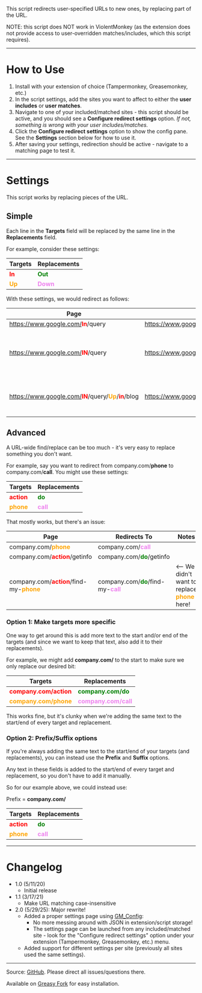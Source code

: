 This script redirects user-specified URLs to new ones, by replacing part of the URL.


NOTE: this script does NOT work in ViolentMonkey (as the extension does not provide access to user-overridden matches/includes, which this script requires).


----
# How to Use
1. Install with your extension of choice (Tampermonkey, Greasemonkey, etc.)
2. In the script settings, add the sites you want to affect to either the **user includes** or **user matches**.
3. Navigate to one of your included/matched sites - this script should be active, and you should see a **Configure redirect settings** option. *If not, something is wrong with your user includes/matches.*
4. Click the **Configure redirect settings** option to show the config pane. See the **Settings** section below for how to use it.
5. After saving your settings, redirection should be active - navigate to a matching page to test it.


----
# Settings
This script works by replacing pieces of the URL.

## Simple
Each line in the **Targets** field will be replaced by the same line in the **Replacements** field.

For example, consider these settings:

| Targets | Replacements |
| ------- | ------------ |
| <span style="color:red">**In**</span>    | <span style="color:green">**Out**</span>   |
| <span style="color:orange">**Up**</span> | <span style="color:violet">**Down**</span> |

With these settings, we would redirect as follows:

| Page | Redirects To | Notes
| ---- | ------------ | -----
| https://www.google.com/<span style="color:red">**In**</span>/query | https://www.google.com/<span style="color:green">**Out**</span>/query | 
| https://www.google.com/<span style="color:red">**IN**</span>/query | https://www.google.com/<span style="color:green">**Out**</span>/query | We ignore case when matching (replacements match config casing)
| https://www.google.com/<span style="color:red">**IN**</span>/query/<span style="color:orange">**Up**</span>/<span style="color:red">**in**</span>/blog | https://www.google.com/<span style="color:green">**Out**</span>/query/<span style="color:violet">**Down**</span>/<span style="color:green">**Out**</span>/blog | All matches are replaced (including multiple of same target)

## Advanced
A URL-wide find/replace can be too much - it's very easy to replace something you don't want.

For example, say you want to redirect from company.com/**phone** to company.com/**call**. You might use these settings:

| Targets | Replacements |
| ------- | ------------ |
| <span style="color:red">**action**</span>   | <span style="color:green">**do**</span>    |
| <span style="color:orange">**phone**</span> | <span style="color:violet">**call**</span> |

That mostly works, but there's an issue:

| Page | Redirects To | Notes
| ---- | ------------ | -----
| company.com/<span style="color:orange">**phone**</span> | company.com/<span style="color:violet">**call**</span> | 
| company.com/<span style="color:red">**action**</span>/getinfo | company.com/<span style="color:green">**do**</span>/getinfo |
| company.com/<span style="color:red">**action**</span>/find-my-<span style="color:orange">**phone**</span> | company.com/<span style="color:green">**do**</span>/find-my-<span style="color:violet">**call**</span> | <-- We didn't want to replace <span style="color:orange">**phone**</span> here!

### Option 1: Make targets more specific

One way to get around this is add more text to the start and/or end of the targets (and since we want to keep that text, also add it to their replacements).

For example, we might add **company.com/** to the start to make sure we only replace our desired bit:

| Targets | Replacements |
| ------- | ------------ |
| <span style="color:red">**company.com/action**</span>   | <span style="color:green">**company.com/do**</span>    |
| <span style="color:orange">**company.com/phone**</span> | <span style="color:violet">**company.com/call**</span> |

This works fine, but it's clunky when we're adding the same text to the start/end of every target and replacement.

### Option 2: Prefix/Suffix options

If you're always adding the same text to the start/end of your targets (and replacements), you can instead use the **Prefix** and **Suffix** options.

Any text in these fields is added to the start/end of every target and replacement, so you don't have to add it manually.

So for our example above, we could instead use:

Prefix = **company.com/**

| Targets | Replacements |
| ------- | ------------ |
| <span style="color:red">**action**</span>   | <span style="color:green">**do**</span>    |
| <span style="color:orange">**phone**</span> | <span style="color:violet">**call**</span> |


----
# Changelog
* 1.0 (5/11/20)
  * Initial release
* 1.1 (3/17/21)
  * Make URL matching case-insensitive
* 2.0 (5/29/25): Major rewrite!
  * Added a proper settings page using [GM_Config](https://github.com/sizzlemctwizzle/GM_config):
    * No more messing around with JSON in extension/script storage!
    * The settings page can be launched from any included/matched site - look for the "Configure redirect settings" option under your extension (Tampermonkey, Greasemonkey, etc.) menu.
  * Added support for different settings per site (previously all sites used the same settings).

---

Source: [GitHub](https://github.com/theborg3of5/Userscripts/tree/master/urlReplacerRedirector). Please direct all issues/questions there.

Available on [Greasy Fork](https://greasyfork.org/en/scripts/403100-url-replacer-redirector) for easy installation.